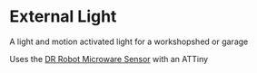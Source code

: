 # External Light
A light and motion activated light for a workshopshed or garage

Uses the [DR Robot Microware Sensor](https://github.com/Workshopshed/DFRobot_Microwave_Radar_Module) with an ATTiny
